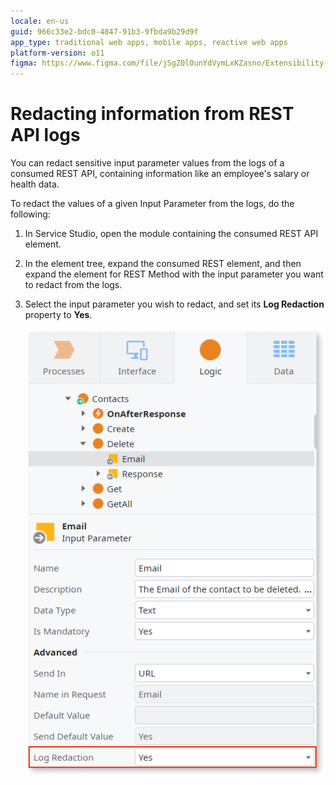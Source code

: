 ```yaml
---
locale: en-us
guid: 966c33e2-bdc0-4847-91b3-9fbda9b29d9f
app_type: traditional web apps, mobile apps, reactive web apps
platform-version: o11
figma: https://www.figma.com/file/jSgZ0l0unYdVymLxKZasno/Extensibility-and-Integration?type=design&node-id=410%3A99&mode=design&t=187UAgmZTPxcY0ZG-1
---
```


# Redacting information from REST API logs

You can redact sensitive input parameter values from the logs of a consumed
REST API, containing information like an employee's salary or health data.

To redact the values of a given Input Parameter from the logs, do the
following:

1. In Service Studio, open the module containing the consumed REST API element.

1. In the element tree, expand the consumed REST element, and then expand the
   element for REST Method with the input parameter you want to redact from the
   logs.

1. Select the input parameter you wish to redact, and set its **Log Redaction**
   property to **Yes**.

    ![Activating the Log Redaction property of an input parameter](images/redact-logs-property-ss.png)
